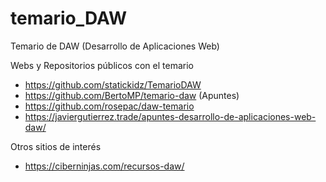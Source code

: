 # temario_DAW
Temario de DAW (Desarrollo de Aplicaciones Web)

Webs y Repositorios públicos con el temario

- https://github.com/statickidz/TemarioDAW
- https://github.com/BertoMP/temario-daw (Apuntes)
- https://github.com/rosepac/daw-temario
- https://javiergutierrez.trade/apuntes-desarrollo-de-aplicaciones-web-daw/


Otros sitios de interés

- https://ciberninjas.com/recursos-daw/

